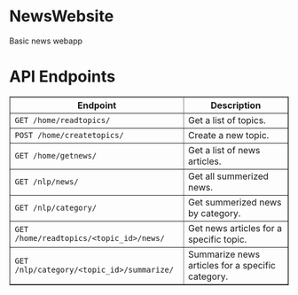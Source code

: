 # NewsWebsite
Basic news webapp<br>
<h1>API Endpoints</h1>

<table border="1">
        <tr>
            <th>Endpoint</th>
            <th>Description</th>
        </tr>
        <tr>
            <td><code>GET /home/readtopics/</code></td>
            <td>Get a list of topics.</td>
        </tr>
        <tr>
            <td><code>POST /home/createtopics/</code></td>
            <td>Create a new topic.</td>
        </tr>
        <tr>
            <td><code>GET /home/getnews/</code></td>
            <td>Get a list of news articles.</td>
        </tr>
        <tr>
            <td><code>GET /nlp/news/</code></td>
            <td>Get all summerized news.</td>
        </tr>
        <tr>
            <td><code>GET /nlp/category/</code></td>
            <td>Get summerized news by category.</td>
        </tr>
        <tr>
            <td><code>GET /home/readtopics/&lt;topic_id&gt;/news/</code></td>
            <td>Get news articles for a specific topic.</td>
        </tr>
        <tr>
            <td><code>GET /nlp/category/&lt;topic_id&gt;/summarize/</code></td>
            <td>Summarize news articles for a specific category.</td>
        </tr>
    </table>
